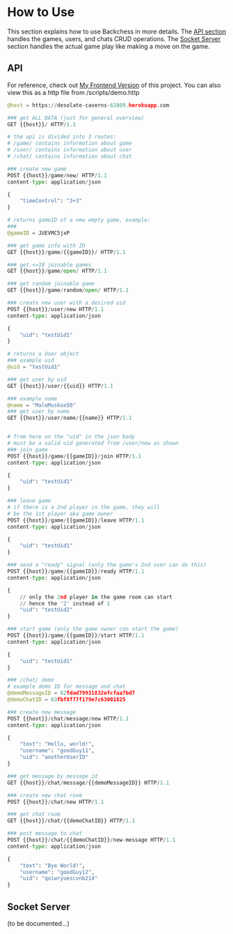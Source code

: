 # How to Use

This section explains how to use Backchess in more details.
The [API section](#api) handles the games, users, and chats CRUD operations.
The [Socket Server](#socket-server) section handles the actual game play like making a move on the game.

## API

For reference, check out [My Frontend Version](https://github.com/yosuanicolaus/frontchess) of this project.
You can also view this as a http file from /scripts/demo.http

```python
@host = https://desolate-caverns-62809.herokuapp.com

### get ALL DATA (just for general overview)
GET {{host}}/ HTTP/1.1

# the api is divided into 3 routes:
# /game/ contains information about game
# /user/ contains information about user
# /chat/ contains information about chat

### create new game
POST {{host}}/game/new/ HTTP/1.1
content-type: application/json

{
    "timeControl": "3+3"
}

# returns gameID of a new empty game, example:
###
@gameID = JUEVMC5jxP

### get game info with ID
GET {{host}}/game/{{gameID}}/ HTTP/1.1

### get <=10 joinable games
GET {{host}}/game/open/ HTTP/1.1

### get random joinable game
GET {{host}}/game/random/open/ HTTP/1.1

### create new user with a desired uid
POST {{host}}/user/new HTTP/1.1
content-type: application/json

{
    "uid": "testUid1"
}

# returns a User object
### example uid
@uid = "testUid1"

### get user by uid
GET {{host}}/user/{{uid}} HTTP/1.1

### example name
@name = "MaleMuskox50"
### get user by name
GET {{host}}/user/name/{{name}} HTTP/1.1


# from here on the "uid" in the json body
# must be a valid uid generated from /user/new as shown
### join game
POST {{host}}/game/{{gameID}}/join HTTP/1.1
content-type: application/json

{
    "uid": "testUid1"
}

### leave game
# if there is a 2nd player in the game, they will
# be the 1st player aka game owner
POST {{host}}/game/{{gameID}}/leave HTTP/1.1
content-type: application/json

{
    "uid": "testUid1"
}

### send a "ready" signal (only the game's 2nd user can do this)
POST {{host}}/game/{{gameID}}/ready HTTP/1.1
content-type: application/json

{
    // only the 2nd player in the game room can start
    // hence the '2' instead of 1
    "uid": "testUid2"
}

### start game (only the game owner can start the game)
POST {{host}}/game/{{gameID}}/start HTTP/1.1
content-type: application/json

{
    "uid": "testUid1"
}

### /chat/ demo
# example demo ID for message and chat
@demoMessageID = 62fdad79931832efcfaa7bd7
@demoChatID = 63fbf8f77f179e7c63001825

### create new message
POST {{host}}/chat/message/new HTTP/1.1
content-type: application/json

{
    "text": "Hello, world!",
    "username": "goodGuy11",
    "uid": "anotherUserID"
}

### get message by message id
GET {{host}}/chat/message/{{demoMessageID}} HTTP/1.1

### create new chat room
POST {{host}}/chat/new HTTP/1.1

### get chat room
GET {{host}}/chat/{{demoChatID}} HTTP/1.1

### post message to chat
POST {{host}}/chat/{{demoChatID}}/new-message HTTP/1.1
content-type: application/json

{
    "text": "Bye World!",
    "username": "goodGuy12",
    "uid": "qoiwryuescvnb214"
}

```

## Socket Server

(to be documented...)
